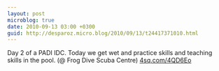 ```yaml
---
layout: post
microblog: true
date: 2010-09-13 03:00 +0300
guid: http://desparoz.micro.blog/2010/09/13/t24417371010.html
---
```

Day 2 of a PADI IDC. Today we get wet and practice skills and teaching skills in the pool. (@ Frog Dive Scuba Centre) [4sq.com/4QD6Eo](http://4sq.com/4QD6Eo)
